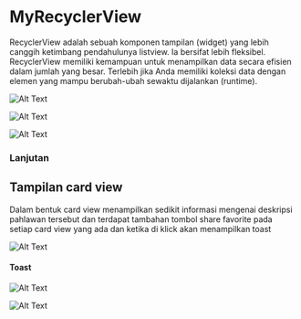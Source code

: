 # MyRecyclerView

RecyclerView adalah sebuah komponen tampilan (widget) yang 
lebih canggih ketimbang pendahulunya listview. Ia bersifat 
lebih fleksibel. RecyclerView memiliki kemampuan untuk 
menampilkan data secara efisien dalam jumlah yang besar. 
Terlebih jika Anda memiliki koleksi data dengan elemen yang 
mampu berubah-ubah sewaktu dijalankan (runtime).

![Alt Text](https://github.com/inamyrpl28/MyRecyclerView/blob/master/ssRecyclerView/1.jpeg)

![Alt Text](https://github.com/inamyrpl28/MyRecyclerView/blob/master/ssRecyclerView/2.jpeg)

![Alt Text](https://github.com/inamyrpl28/MyRecyclerView/blob/master/ssRecyclerView/3.jpeg)

### Lanjutan ###

## Tampilan card view ##
Dalam bentuk card view menampilkan sedikit informasi mengenai deskripsi pahlawan tersebut dan 
terdapat tambahan tombol share favorite pada setiap card view yang ada dan ketika di klick akan menampilkan toast

![Alt Text](https://github.com/inamyrpl28/MyRecyclerView/blob/master/ssRecyclerView/4.jpeg)

#### Toast ####

![Alt Text](https://github.com/inamyrpl28/MyRecyclerView/blob/master/ssRecyclerView/5.jpeg)

![Alt Text](https://github.com/inamyrpl28/MyRecyclerView/blob/master/ssRecyclerView/6.jpeg)
